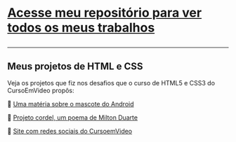 <h1><a href="https://github.com/Martha-Alves" target="_blank" rel="external" >Acesse meu repositório para ver todos os meus trabalhos</a>
<hr></h1>

<h2>Meus projetos de HTML e CSS</h2>

<p>Veja os projetos que fiz nos desafios que o curso de HTML5 e CSS3 do CursoEmVideo propôs:</p>

🔗 <a href="https://martha-alves.github.io/html-css/Desafios-CursoEmVideo/1-Android/" target="_blank" rel="external">Uma matéria sobre o mascote do Android</a>

🔗 <a href="https://martha-alves.github.io/html-css/Desafios-CursoEmVideo/2-Cordel/" target="_blank" rel="external">Projeto cordel, um poema de Milton Duarte</a>

🔗 <a href="https://martha-alves.github.io/html-css/Desafios-CursoEmVideo/3-Redes-Sociais/" target="_blank" rel="external">Site com redes sociais do CursoemVideo</a>
